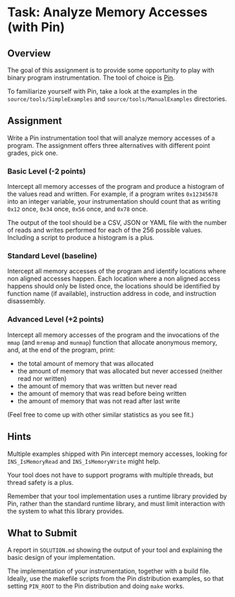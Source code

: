 # Task: Analyze Memory Accesses (with Pin)

## Overview

The goal of this assignment is to provide some opportunity to play with binary program instrumentation.
The tool of choice is [Pin](http://software.intel.com/en-us/articles/pintool).

To familiarize yourself with Pin, take a look at the examples in the `source/tools/SimpleExamples` and `source/tools/ManualExamples` directories.

## Assignment

Write a Pin instrumentation tool that will analyze memory accesses of a program.
The assignment offers three alternatives with different point grades, pick one.

### Basic Level (-2 points)

Intercept all memory accesses of the program and produce a histogram of the values read and written.
For example, if a program writes `0x12345678` into an integer variable, your instrumentation should
count that as writing `0x12` once, `0x34` once, `0x56` once, and `0x78` once.

The output of the tool should be a CSV, JSON or YAML file with the number of reads and writes
performed for each of the 256 possible values. Including a script to produce a histogram
is a plus.

### Standard Level (baseline)

Intercept all memory accesses of the program and identify locations where non aligned accesses happen.
Each location where a non aligned access happens should only be listed once, the locations should be
identified by function name (if available), instruction address in code, and instruction disassembly.

### Advanced Level (+2 points)

Intercept all memory accesses of the program and the invocations of the `mmap` (and `mremap` and `munmap`)
function that allocate anonymous memory, and, at the end of the program, print:

- the total amount of memory that was allocated
- the amount of memory that was allocated but never accessed (neither read nor written)
- the amount of memory that was written but never read
- the amount of memory that was read before being written
- the amount of memory that was not read after last write

(Feel free to come up with other similar statistics as you see fit.)

## Hints

Multiple examples shipped with Pin intercept memory accesses, looking for `INS_IsMemoryRead` and `INS_IsMemoryWrite` might help.

Your tool does not have to support programs with multiple threads, but thread safety is a plus.

Remember that your tool implementation uses a runtime library provided by Pin,
rather than the standard runtime library, and must limit interaction with
the system to what this library provides.

## What to Submit

A report in `SOLUTION.md` showing the output of your tool and explaining the basic design of your implementation.

The implementation of your instrumentation, together with a build file. Ideally,
use the makefile scripts from the Pin distribution examples, so that setting
`PIN_ROOT` to the Pin distribution and doing `make` works.

